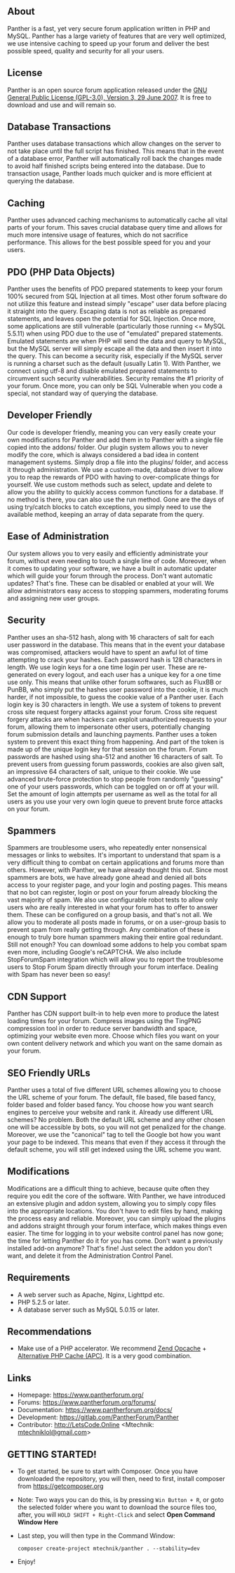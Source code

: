 ## About
Panther is a fast, yet very secure forum application written in PHP and MySQL. Panther has a large variety of features that are very well optimized, we use intensive caching to speed up your forum and deliver the best possible speed, quality and security for all your users.

## License
Panther is an open source forum application released under the [GNU General Public License (GPL-3.0), Version 3, 29 June 2007](http://opensource.org/licenses/GPL-3.0). It is free to download and use and will remain so. 

## Database Transactions
Panther uses database transactions which allow changes on the server to not take place until the full script has finished. This means that in the event of a database error, Panther will automatically roll back the changes made to avoid half finished scripts being entered into the database. Due to transaction usage, Panther loads much quicker and is more efficient at querying the database.

## Caching
Panther uses advanced caching mechanisms to automatically cache all vital parts of your forum. This saves crucial database query time and allows for much more intensive usage of features, which do not sacrifice performance. This allows for the best possible speed for you and your users.

## PDO (PHP Data Objects)
Panther uses the benefits of PDO prepared statements to keep your forum 100% secured from SQL Injection at all times. Most other forum software do not utilize this feature and instead simply "escape" user data before placing it straight into the query. Escaping data is not as reliable as prepared statements, and leaves open the potential for SQL Injection. Once more, some applications are still vulnerable (particularly those running <= MySQL 5.5.11) when using PDO due to the use of "emulated" prepared statements. Emulated statements are when PHP will send the data and query to MySQL, but the MySQL server will simply escape all the data and then insert it into the query. This can become a security risk, especially if the MySQL server is running a charset such as the default (usually Latin 1). With Panther, we connect using utf-8 and disable emulated prepared statements to circumvent such security vulnerabilities. Security remains the #1 priority of your forum. Once more, you can only be SQL Vulnerable when you code a special, not standard way of querying the database.

## Developer Friendly
Our code is developer friendly, meaning you can very easily create your own modifications for Panther and add them in to Panther with a single file copied into the addons/ folder. Our plugin system allows you to never modify the core, which is always considered a bad idea in content management systems. Simply drop a file into the plugins/ folder, and access it through administration.
We use a custom-made, database driver to allow you to reap the rewards of PDO with having to over-complicate things for yourself. We use custom methods such as select, update and delete to allow you the ability to quickly access common functions for a database. If no method is there, you can also use the run method. Gone are the days of using try/catch blocks to catch exceptions, you simply need to use the available method, keeping an array of data separate from the query.

## Ease of Administration
Our system allows you to very easily and efficiently administrate your forum, without even needing to touch a single line of code. Moreover, when it comes to updating your software, we have a built in automatic updater which will guide your forum through the process. Don't want automatic updates? That's fine. These can be disabled or enabled at your will. We allow administrators easy access to stopping spammers, moderating forums and assigning new user groups.

## Security
Panther uses an sha-512 hash, along with 16 characters of salt for each user password in the database. This means that in the event your database was compromised, attackers would have to spent an awful lot of time attempting to crack your hashes. Each password hash is 128 characters in length. We use login keys for a one time login per user. These are re-generated on every logout, and each user has a unique key for a one time use only. This means that unlike other forum softwares, such as FluxBB or PunBB, who simply put the hashes user password into the cookie, it is much harder, if not impossible, to guess the cookie value of a Panther user. Each login key is 30 characters in length.
We use a system of tokens to prevent cross site request forgery attacks against your forum. Cross site request forgery attacks are when hackers can exploit unauthorized requests to your forum, allowing them to impersonate other users, potentially changing forum submission details and launching payments.
Panther uses a token system to prevent this exact thing from happening. And part of the token is made up of the unique login key for that session on the forum. Forum passwords are hashed using sha-512 and another 16 characters of salt. To prevent users from guessing forum passwords, cookies are also given salt, an impressive 64 characters of salt, unique to their cookie.
We use advanced brute-force protection to stop people from randomly "guessing" one of your users passwords, which can be toggled on or off at your will. Set the amount of login attempts per username as well as the total for all users as you use your very own login queue to prevent brute force attacks on your forum.

## Spammers
Spammers are troublesome users, who repeatedly enter nonsensical messages or links to websites. It's important to understand that spam is a very difficult thing to combat on certain applications and forums more than others. However, with Panther, we have already thought this out. Since most spammers are bots, we have already gone ahead and denied all bots access to your register page, and your login and posting pages. This means that no bot can register, login or post on your forum already blocking the vast majority of spam.
We also use configurable robot tests to allow only users who are really interested in what your forum has to offer to answer them. These can be configured on a group basis, and that's not all. We allow you to moderate all posts made in forums, or on a user-group basis to prevent spam from really getting through. Any combination of these is enough to truly bore human spammers making their entire goal redundant. Still not enough? You can download some addons to help you combat spam even more, including Google's reCAPTCHA. We also include StopForumSpam integration which will allow you to report the troublesome users to Stop Forum Spam directly through your forum interface. Dealing with Spam has never been so easy!

## CDN Support
Panther has CDN support built-in to help even more to produce the latest loading times for your forum. Compress images using the TingPNG compression tool in order to reduce server bandwidth and space, optimizing your website even more. Choose which files you want on your own content delivery network and which you want on the same domain as your forum.

## SEO Friendly URLs
Panther uses a total of five different URL schemes allowing you to choose the URL scheme of your forum. The default, file based, file based fancy, folder based and folder based fancy. You choose how you want search engines to perceive your website and rank it. Already use different URL schemes? No problem. Both the default URL scheme and any other chosen one will be accessible by bots, so you will not get penalized for the change. Moreover, we use the "canonical" tag to tell the Google bot how you want your page to be indexed. This means that even if they access it through the default scheme, you will still get indexed using the URL scheme you want.

## Modifications
Modifications are a difficult thing to achieve, because quite often they require you edit the core of the software. With Panther, we have introduced an extensive plugin and addon system, allowing you to simply copy files into the appropriate locations. You don't have to edit files by hand, making the process easy and reliable. Moreover, you can simply upload the plugins and addons straight through your forum interface, which makes things even easier. The time for logging in to your website control panel has now gone; the time for letting Panther do it for you has come. Don't want a previously installed add-on anymore? That's fine! Just select the addon you don't want, and delete it from the Administration Control Panel.

## Requirements
- A web server such as Apache, Nginx, Lighttpd etc.
- PHP 5.2.5 or later.
- A database server such as MySQL 5.0.15 or later.

## Recommendations
- Make use of a PHP accelerator. We recommend [Zend Opcache](https://pecl.php.net/package/ZendOpcache) + [Alternative PHP Cache (APC)](https://pecl.php.net/package/APC). It is a very good combination.

## Links
 - Homepage: https://www.pantherforum.org/
 - Forums: https://www.pantherforum.org/forums/
 - Documentation: https://www.pantherforum.org/docs/
 - Development: https://gitlab.com/PantherForum/Panther
 - Contributor: http://LetsCode.Online <Mtechnik: mtechniklol@gmail.com>
 
 ## GETTING STARTED!
 - To get started, be sure to start with Composer. Once you have downloaded the repository, you will then, need to first, install composer from https://getcomposer.org
 - Note: Two ways you can do this, is by pressing `Win Button + R`, or goto the selected folder where you want to download the source files too, after, you will `HOLD SHIFT + Right-Click` and select <b>Open Command Window Here</b>
 - Last step, you will then type in the Command Window: 
 
    `composer create-project mtechnik/panther . --stability=dev`

 - Enjoy!
